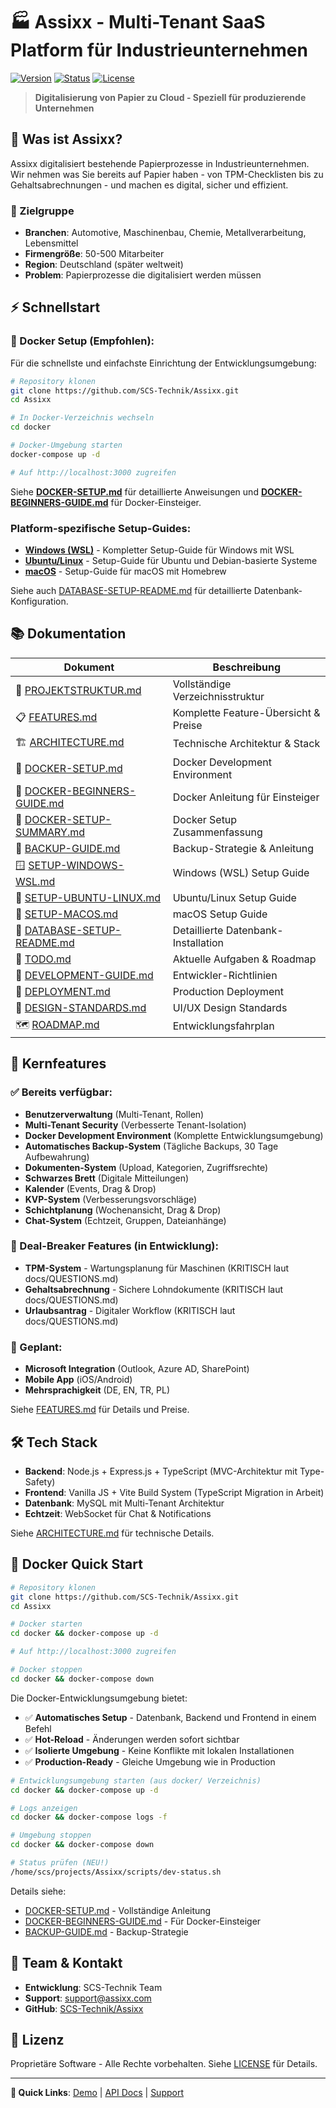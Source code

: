 # 🏭 Assixx - Multi-Tenant SaaS Platform für Industrieunternehmen

[![Version](https://img.shields.io/badge/Version-2025.1-blue.svg)](https://github.com/SCS-Technik/Assixx)
[![Status](https://img.shields.io/badge/Status-Development%20v0.0.2-yellow.svg)](https://github.com/SCS-Technik/Assixx)
[![License](https://img.shields.io/badge/License-Proprietary-red.svg)](./docs/LICENSE)

> **Digitalisierung von Papier zu Cloud - Speziell für produzierende Unternehmen**

## 🚀 Was ist Assixx?

Assixx digitalisiert bestehende Papierprozesse in Industrieunternehmen. Wir nehmen was Sie bereits auf Papier haben - von TPM-Checklisten bis zu Gehaltsabrechnungen - und machen es digital, sicher und effizient.

### 🎯 Zielgruppe

- **Branchen**: Automotive, Maschinenbau, Chemie, Metallverarbeitung, Lebensmittel
- **Firmengröße**: 50-500 Mitarbeiter
- **Region**: Deutschland (später weltweit)
- **Problem**: Papierprozesse die digitalisiert werden müssen

## ⚡ Schnellstart

### 🐳 Docker Setup (Empfohlen):

Für die schnellste und einfachste Einrichtung der Entwicklungsumgebung:

```bash
# Repository klonen
git clone https://github.com/SCS-Technik/Assixx.git
cd Assixx

# In Docker-Verzeichnis wechseln
cd docker

# Docker-Umgebung starten
docker-compose up -d

# Auf http://localhost:3000 zugreifen
```

Siehe **[DOCKER-SETUP.md](./docs/DOCKER-SETUP.md)** für detaillierte Anweisungen und **[DOCKER-BEGINNERS-GUIDE.md](./docs/DOCKER-BEGINNERS-GUIDE.md)** für Docker-Einsteiger.

### Platform-spezifische Setup-Guides:

- **[Windows (WSL)](./docs/SETUP-WINDOWS-WSL.md)** - Kompletter Setup-Guide für Windows mit WSL
- **[Ubuntu/Linux](./docs/SETUP-UBUNTU-LINUX.md)** - Setup-Guide für Ubuntu und Debian-basierte Systeme
- **[macOS](./docs/SETUP-MACOS.md)** - Setup-Guide für macOS mit Homebrew

Siehe auch [DATABASE-SETUP-README.md](./docs/DATABASE-SETUP-README.md) für detaillierte Datenbank-Konfiguration.

## 📚 Dokumentation

| Dokument                                                         | Beschreibung                         |
| ---------------------------------------------------------------- | ------------------------------------ |
| 📁 [PROJEKTSTRUKTUR.md](./docs/PROJEKTSTRUKTUR.md)               | Vollständige Verzeichnisstruktur     |
| 📋 [FEATURES.md](./docs/FEATURES.md)                             | Komplette Feature-Übersicht & Preise |
| 🏗️ [ARCHITECTURE.md](./docs/ARCHITECTURE.md)                     | Technische Architektur & Stack       |
| 🐳 [DOCKER-SETUP.md](./docs/DOCKER-SETUP.md)                     | Docker Development Environment       |
| 🐳 [DOCKER-BEGINNERS-GUIDE.md](./docs/DOCKER-BEGINNERS-GUIDE.md) | Docker Anleitung für Einsteiger      |
| 🐳 [DOCKER-SETUP-SUMMARY.md](./docs/DOCKER-SETUP-SUMMARY.md)     | Docker Setup Zusammenfassung         |
| 💾 [BACKUP-GUIDE.md](./docs/BACKUP-GUIDE.md)                     | Backup-Strategie & Anleitung         |
| 🪟 [SETUP-WINDOWS-WSL.md](./docs/SETUP-WINDOWS-WSL.md)           | Windows (WSL) Setup Guide            |
| 🐧 [SETUP-UBUNTU-LINUX.md](./docs/SETUP-UBUNTU-LINUX.md)         | Ubuntu/Linux Setup Guide             |
| 🍎 [SETUP-MACOS.md](./docs/SETUP-MACOS.md)                       | macOS Setup Guide                    |
| 💾 [DATABASE-SETUP-README.md](./docs/DATABASE-SETUP-README.md)   | Detaillierte Datenbank-Installation  |
| 📝 [TODO.md](./TODO.md)                                          | Aktuelle Aufgaben & Roadmap          |
| 🔧 [DEVELOPMENT-GUIDE.md](./docs/DEVELOPMENT-GUIDE.md)           | Entwickler-Richtlinien               |
| 🚢 [DEPLOYMENT.md](./docs/DEPLOYMENT.md)                         | Production Deployment                |
| 🎨 [DESIGN-STANDARDS.md](./docs/DESIGN-STANDARDS.md)             | UI/UX Design Standards               |
| 🗺️ [ROADMAP.md](./docs/ROADMAP.md)                               | Entwicklungsfahrplan                 |

## 🎯 Kernfeatures

### ✅ Bereits verfügbar:

- **Benutzerverwaltung** (Multi-Tenant, Rollen)
- **Multi-Tenant Security** (Verbesserte Tenant-Isolation)
- **Docker Development Environment** (Komplette Entwicklungsumgebung)
- **Automatisches Backup-System** (Tägliche Backups, 30 Tage Aufbewahrung)
- **Dokumenten-System** (Upload, Kategorien, Zugriffsrechte)
- **Schwarzes Brett** (Digitale Mitteilungen)
- **Kalender** (Events, Drag & Drop)
- **KVP-System** (Verbesserungsvorschläge)
- **Schichtplanung** (Wochenansicht, Drag & Drop)
- **Chat-System** (Echtzeit, Gruppen, Dateianhänge)

### 🚨 Deal-Breaker Features (in Entwicklung):

- **TPM-System** - Wartungsplanung für Maschinen (KRITISCH laut docs/QUESTIONS.md)
- **Gehaltsabrechnung** - Sichere Lohndokumente (KRITISCH laut docs/QUESTIONS.md)
- **Urlaubsantrag** - Digitaler Workflow (KRITISCH laut docs/QUESTIONS.md)

### 🔮 Geplant:

- **Microsoft Integration** (Outlook, Azure AD, SharePoint)
- **Mobile App** (iOS/Android)
- **Mehrsprachigkeit** (DE, EN, TR, PL)

Siehe [FEATURES.md](./docs/FEATURES.md) für Details und Preise.

## 🛠️ Tech Stack

- **Backend**: Node.js + Express.js + TypeScript (MVC-Architektur mit Type-Safety)
- **Frontend**: Vanilla JS + Vite Build System (TypeScript Migration in Arbeit)
- **Datenbank**: MySQL mit Multi-Tenant Architektur
- **Echtzeit**: WebSocket für Chat & Notifications

Siehe [ARCHITECTURE.md](./docs/ARCHITECTURE.md) für technische Details.

## 🐳 Docker Quick Start

```bash
# Repository klonen
git clone https://github.com/SCS-Technik/Assixx.git
cd Assixx

# Docker starten
cd docker && docker-compose up -d

# Auf http://localhost:3000 zugreifen

# Docker stoppen
cd docker && docker-compose down
```

Die Docker-Entwicklungsumgebung bietet:

- ✅ **Automatisches Setup** - Datenbank, Backend und Frontend in einem Befehl
- ✅ **Hot-Reload** - Änderungen werden sofort sichtbar
- ✅ **Isolierte Umgebung** - Keine Konflikte mit lokalen Installationen
- ✅ **Production-Ready** - Gleiche Umgebung wie in Production

```bash
# Entwicklungsumgebung starten (aus docker/ Verzeichnis)
cd docker && docker-compose up -d

# Logs anzeigen
cd docker && docker-compose logs -f

# Umgebung stoppen
cd docker && docker-compose down

# Status prüfen (NEU!)
/home/scs/projects/Assixx/scripts/dev-status.sh
```

Details siehe:

- [DOCKER-SETUP.md](./docs/DOCKER-SETUP.md) - Vollständige Anleitung
- [DOCKER-BEGINNERS-GUIDE.md](./docs/DOCKER-BEGINNERS-GUIDE.md) - Für Docker-Einsteiger
- [BACKUP-GUIDE.md](./docs/BACKUP-GUIDE.md) - Backup-Strategie

## 👥 Team & Kontakt

- **Entwicklung**: SCS-Technik Team
- **Support**: support@assixx.com
- **GitHub**: [SCS-Technik/Assixx](https://github.com/SCS-Technik/Assixx)

## 📄 Lizenz

Proprietäre Software - Alle Rechte vorbehalten. Siehe [LICENSE](./docs/LICENSE) für Details.

---

**🔗 Quick Links**: [Demo](http://localhost:3000) | [API Docs](./docs/API-TEST-README.md) | [Support](./docs/TROUBLESHOOTING.md)
